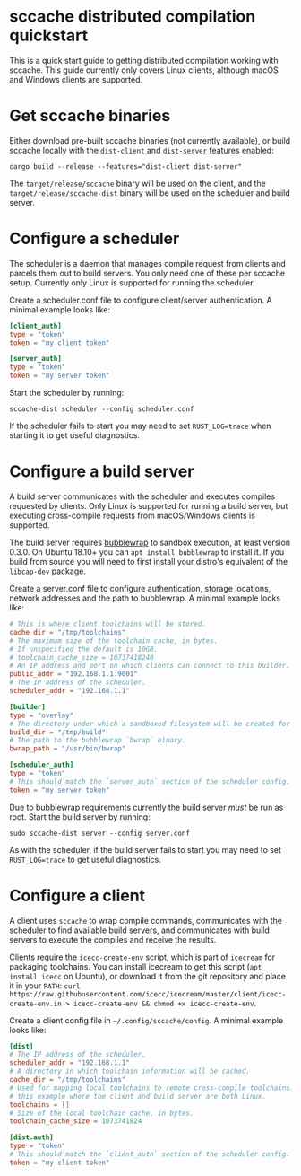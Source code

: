 sccache distributed compilation quickstart
==========================================

This is a quick start guide to getting distributed compilation working with sccache. This guide currently only covers Linux clients, although macOS and Windows clients are supported.

Get sccache binaries
====================

Either download pre-built sccache binaries (not currently available), or build sccache locally with the `dist-client` and `dist-server` features enabled:
```
cargo build --release --features="dist-client dist-server"
```

The `target/release/sccache` binary will be used on the client, and the `target/release/sccache-dist` binary will be used on the scheduler and build server.

Configure a scheduler
=====================

The scheduler is a daemon that manages compile request from clients and parcels them out to build servers. You only need one of these per sccache setup. Currently only Linux is supported for running the scheduler.

Create a scheduler.conf file to configure client/server authentication. A minimal example looks like:
```toml
[client_auth]
type = "token"
token = "my client token"

[server_auth]
type = "token"
token = "my server token"
```

Start the scheduler by running:
```
sccache-dist scheduler --config scheduler.conf
```

If the scheduler fails to start you may need to set `RUST_LOG=trace` when starting it to get useful diagnostics.

Configure a build server
========================

A build server communicates with the scheduler and executes compiles requested by clients. Only Linux is supported for running a build server, but executing cross-compile requests from macOS/Windows clients is supported.

The build server requires [bubblewrap](https://github.com/projectatomic/bubblewrap) to sandbox execution, at least version 0.3.0. On Ubuntu 18.10+ you can `apt install bubblewrap` to install it. If you build from source you will need to first install your distro's equivalent of the `libcap-dev` package.

Create a server.conf file to configure authentication, storage locations, network addresses and the path to bubblewrap. A minimal example looks like:
```toml
# This is where client toolchains will be stored.
cache_dir = "/tmp/toolchains"
# The maximum size of the toolchain cache, in bytes.
# If unspecified the default is 10GB.
# toolchain_cache_size = 10737418240
# An IP address and port on which clients can connect to this builder.
public_addr = "192.168.1.1:9001"
# The IP address of the scheduler.
scheduler_addr = "192.168.1.1"

[builder]
type = "overlay"
# The directory under which a sandboxed filesystem will be created for builds.
build_dir = "/tmp/build"
# The path to the bubblewrap `bwrap` binary.
bwrap_path = "/usr/bin/bwrap"

[scheduler_auth]
type = "token"
# This should match the `server_auth` section of the scheduler config.
token = "my server token"
```

Due to bubblewrap requirements currently the build server *must* be run as root. Start the build server by running:
```
sudo sccache-dist server --config server.conf
```

As with the scheduler, if the build server fails to start you may need to set `RUST_LOG=trace` to get useful diagnostics.

Configure a client
==================

A client uses `sccache` to wrap compile commands, communicates with the scheduler to find available build servers, and communicates with build servers to execute the compiles and receive the results.

Clients require the `icecc-create-env` script, which is part of `icecream` for packaging toolchains. You can install icecream to get this script (`apt install icecc` on Ubuntu), or download it from the git repository and place it in your `PATH`: `curl https://raw.githubusercontent.com/icecc/icecream/master/client/icecc-create-env.in > icecc-create-env && chmod +x icecc-create-env`.

Create a client config file in `~/.config/sccache/config`. A minimal example looks like:
```toml
[dist]
# The IP address of the scheduler.
scheduler_addr = "192.168.1.1"
# A directory in which toolchain information will be cached.
cache_dir = "/tmp/toolchains"
# Used for mapping local toolchains to remote cross-compile toolchains. Empty in
# this example where the client and build server are both Linux.
toolchains = []
# Size of the local toolchain cache, in bytes.
toolchain_cache_size = 1073741824

[dist.auth]
type = "token"
# This should match the `client_auth` section of the scheduler config.
token = "my client token"
```
